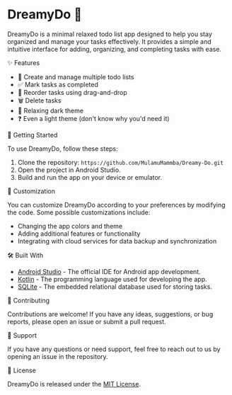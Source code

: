 # DreamyDo 🌙

DreamyDo is a minimal relaxed todo list app designed to help you stay organized and manage your tasks effectively. It provides a simple and intuitive interface for adding, organizing, and completing tasks with ease.

✨ Features

- 📝 Create and manage multiple todo lists
- ✅ Mark tasks as completed
- 🔄 Reorder tasks using drag-and-drop
- 🗑️ Delete tasks
- 🌙 Relaxing dark theme
- ❓ Even a light theme (don't know why you'd need it) 

🚀 Getting Started

To use DreamyDo, follow these steps:

1. Clone the repository: `https://github.com/MulamuMammba/Dreamy-Do.git`
2. Open the project in Android Studio.
3. Build and run the app on your device or emulator.

🔧 Customization

You can customize DreamyDo according to your preferences by modifying the code. Some possible customizations include:

- Changing the app colors and theme
- Adding additional features or functionality
- Integrating with cloud services for data backup and synchronization

🛠️ Built With

- [Android Studio](https://developer.android.com/studio) - The official IDE for Android app development.
- [Kotlin](https://kotlinlang.org/) - The programming language used for developing the app.
- [SQLite](https://www.sqlite.org/) - The embedded relational database used for storing tasks.

🤝 Contributing

Contributions are welcome! If you have any ideas, suggestions, or bug reports, please open an issue or submit a pull request.

💬 Support

If you have any questions or need support, feel free to reach out to us by opening an issue in the repository.

📄 License

DreamyDo is released under the [MIT License](LICENSE).

